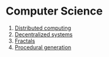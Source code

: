 Computer Science
================

1. [Distributed computing](distributed-computing)
2. [Decentralized systems](decentralized-systems)
3. [Fractals](fractals.md)
4. [Procedural generation](procedural-generation.md)
